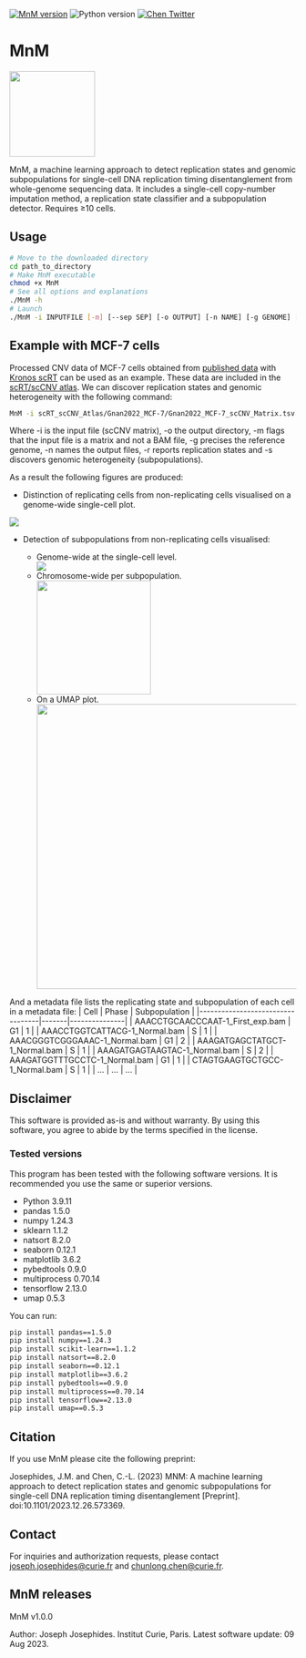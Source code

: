[![MnM version](https://img.shields.io/badge/release-1.0.0-blue)](https://github.com/CL-CHEN-Lab/MnM/releases/latest)
![Python version](https://img.shields.io/badge/Python-3-yellow?logo=python)
[![Chen Twitter](https://img.shields.io/badge/Share%20it-black?logo=X)](https://twitter.com/TeamChenCurie)


# MnM

<img src="https://xfer.curie.fr/get/nil/DYswdDZesK2/MnM.logo.png" width="150" height="150" />

MnM, a machine learning approach to detect replication states and genomic subpopulations for single-cell DNA replication timing disentanglement from whole-genome sequencing data. It includes a single-cell copy-number imputation method, a replication state classifier and a subpopulation detector.
Requires ≥10 cells.

## Usage

```bash
# Move to the downloaded directory
cd path_to_directory
# Make MnM executable
chmod +x MnM
# See all options and explanations
./MnM -h
# Launch
./MnM -i INPUTFILE [-m] [--sep SEP] [-o OUTPUT] [-n NAME] [-g GENOME] [-w WINDOWSIZE] [--seed SEED] [--maxcells MAXCELLS] [-r] [-s] [--cpu CPU] [--CNcol CNCOL] [--Cellcol CELLCOL] [--groups GROUPS] [-p] [-b] [-v] [-h]
```

## Example with MCF-7 cells

Processed CNV data of MCF-7 cells obtained from [published data](https://www.nature.com/articles/s41467-022-30043-x) with [Kronos scRT](https://github.com/CL-CHEN-Lab/Kronos_scRT) can be used as an example. These data are included in the [scRT/scCNV atlas](https://github.com/CL-CHEN-Lab/MnM/tree/main/scRT_scCNV_Atlas). We can discover replication states and genomic heterogeneity with the following command:

```bash
MnM -i scRT_scCNV_Atlas/Gnan2022_MCF-7/Gnan2022_MCF-7_scCNV_Matrix.tsv.gz -o ~/Documents/MnM_test_MCF-7_MnM_Output -m -g hg38 -n MCF-7 -r -s
```
Where -i is the input file (scCNV matrix), -o the output directory, -m flags that the input file is a matrix and not a BAM file, -g precises the reference genome, -n names the output files, -r reports replication states and -s discovers genomic heterogeneity (subpopulations).

As a result the following figures are produced:

* Distinction of replicating cells from non-replicating cells visualised on a genome-wide single-cell plot.
<img src="https://xfer.curie.fr/get/nil/1qIlI8WRNx6/MCF-7_phases_scCNV_heatmap.png" />

<ul>
  <li>Detection of subpopulations from non-replicating cells visualised:</li>
    <ul>
      <li>Genome-wide at the single-cell level.</li>
<img src="https://xfer.curie.fr/get/nil/hwtBDWumJWs/MCF-7_subpopulations_scCNV_heatmap.png" />
			<li>Chromosome-wide per subpopulation.</li>
<img src="https://xfer.curie.fr/get/nil/YJgmnWjjkG5/MCF-7_subpopulations_median_CNs.png" width="200" />
			<li>On a UMAP plot.</li>
<img src="https://xfer.curie.fr/get/nil/y01Cv4WrkQJ/MCF-7_UMAP_Subpopulations.png" width="500" />
		</ul>
</ul>

And a metadata file lists the replicating state and subpopulation of each cell in a metadata file:
| Cell                             | Phase | Subpopulation |
|----------------------------------|-------|---------------|
| AAACCTGCAACCCAAT-1_First_exp.bam | G1    | 1             |
| AAACCTGGTCATTACG-1_Normal.bam    | S     | 1             |
| AAACGGGTCGGGAAAC-1_Normal.bam    | G1    | 2             |
| AAAGATGAGCTATGCT-1_Normal.bam    | S     | 1             |
| AAAGATGAGTAAGTAC-1_Normal.bam    | S     | 2             |
| AAAGATGGTTTGCCTC-1_Normal.bam    | G1    | 1             |
| CTAGTGAAGTGCTGCC-1_Normal.bam    | S     | 1             |
| ...                              | ...   | ...           |


## Disclaimer

This software is provided as-is and without warranty. By using this software, you agree to abide by the terms specified in the license.

### Tested versions

This program has been tested with the following software versions. It is recommended you use the same or superior versions.
* Python 3.9.11
* pandas 1.5.0
* numpy 1.24.3
* sklearn 1.1.2
* natsort 8.2.0
* seaborn 0.12.1
* matplotlib 3.6.2
* pybedtools 0.9.0
* multiprocess 0.70.14
* tensorflow 2.13.0
* umap 0.5.3

You can run:
```bash
pip install pandas==1.5.0
pip install numpy==1.24.3
pip install scikit-learn==1.1.2
pip install natsort==8.2.0
pip install seaborn==0.12.1
pip install matplotlib==3.6.2
pip install pybedtools==0.9.0
pip install multiprocess==0.70.14
pip install tensorflow==2.13.0
pip install umap==0.5.3
```
## Citation

If you use MnM please cite the following preprint:

Josephides, J.M. and Chen, C.-L. (2023) MNM: A machine learning approach to detect replication states and genomic subpopulations for single-cell DNA replication timing disentanglement [Preprint]. doi:10.1101/2023.12.26.573369.

## Contact

For inquiries and authorization requests, please contact [joseph.josephides@curie.fr](mailto:joseph.josephides@curie.fr) and [chunlong.chen@curie.fr](mailto:chunlong.chen@curie.fr).

## MnM releases

MnM v1.0.0

Author: Joseph Josephides.
Institut Curie, Paris.
Latest software update: 09 Aug 2023.
